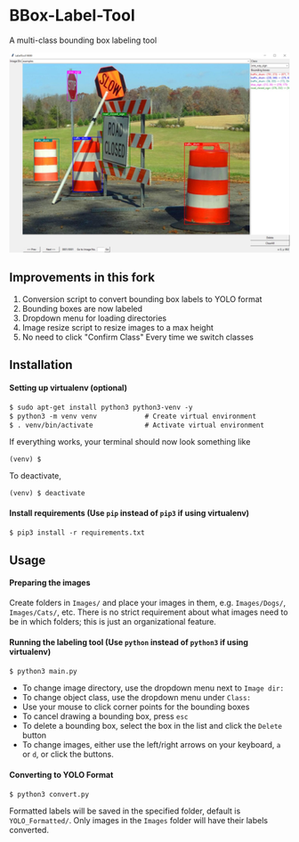 BBox-Label-Tool
===============
A multi-class bounding box labeling tool

![BBox Demo Image](splash.jpg)

Improvements in this fork
-------------------------
1. Conversion script to convert bounding box labels to YOLO format
2. Bounding boxes are now labeled
3. Dropdown menu for loading directories
4. Image resize script to resize images to a max height
5. No need to click "Confirm Class" Every time we switch classes

Installation
------------
#### Setting up virtualenv (optional)
```
$ sudo apt-get install python3 python3-venv -y 
$ python3 -m venv venv            # Create virtual environment
$ . venv/bin/activate             # Activate virtual environment
```
If everything works, your terminal should now look something like 
```
(venv) $
```
To deactivate,
```
(venv) $ deactivate
```

#### Install requirements (Use `pip` instead of `pip3` if using virtualenv)
```
$ pip3 install -r requirements.txt
```

Usage 
----------------------------------------
#### Preparing the images
Create folders in `Images/` and place your images in them, e.g. `Images/Dogs/`, `Images/Cats/`, etc. There is no strict requirement about what images need to be in which folders; this is just an organizational feature.
#### Running the labeling tool (Use `python` instead of `python3` if using virtualenv)
```
$ python3 main.py 
```
* To change image directory, use the dropdown menu next to `Image dir:`
* To change object class, use the dropdown menu under `Class:`
* Use your mouse to click corner points for the bounding boxes
* To cancel drawing a bounding box, press `esc`
* To delete a bounding box, select the box in the list and click the `Delete` button
* To change images, either use the left/right arrows on your keyboard, `a` or `d`, or click the buttons.
#### Converting to YOLO Format
```
$ python3 convert.py
```
Formatted labels will be saved in the specified folder, default is `YOLO_Formatted/`. Only images in the `Images` folder will have their labels converted. 

